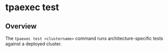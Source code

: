 tpaexec test
============

## Overview

The ``tpaexec test <clustername>`` command runs architecture-specific
tests against a deployed cluster.
